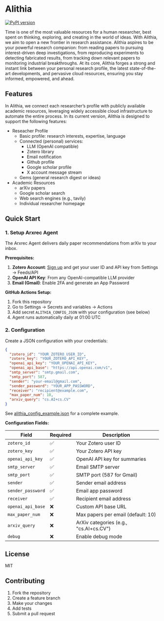 # Alithia

[![PyPI version](https://img.shields.io/pypi/v/alithia.svg)](https://pypi.org/project/alithia/)


Time is one of the most valuable resources for a human researcher, best spent
on thinking, exploring, and creating in the world of ideas. With Alithia, we
aim to open a new frontier in research assistance. Alithia aspires to be your
powerful research companion: from reading papers to pursuing interest-driven
deep investigations, from reproducing experiments to detecting fabricated
results, from tracking down relevant papers to monitoring industrial
breakthroughs. At its core, Alithia forges a strong and instant link between your personal
research profile, the latest state-of-the-art developments, and pervasive cloud
resources, ensuring you stay informed, empowered, and ahead.

## Features

In Alithia, we connect each researcher’s profile with publicly available academic resources, leveraging widely accessible cloud infrastructure to automate the entire process. In its current version, Alithia is designed to support the following features:

* Reseacher Profile
  * Basic profile: research interests, expertise, language
  * Connected (personal) services:
    * LLM (OpenAI compatible)
    * Zotero library
    * Email notification
    * Github profile
    * Google scholar profile
    * X account message stream
  * Gems (general research digest or ideas)
* Academic Resources
  * arXiv papers
  * Google scholar search
  * Web search engines (e.g., tavily)
  * Individual researcher homepage

## Quick Start

### 1. Setup Arxrec Agent

The Arxrec Agent delivers daily paper recommendations from arXiv to your inbox.

**Prerequisites:**
1. **Zotero Account**: [Sign up](https://www.zotero.org) and get your user ID and API key from Settings → Feeds/API
2. **OpenAI API Key**: From any OpenAI-compatible LLM provider
3. **Email (Gmail)**: Enable 2FA and generate an App Password

**GitHub Actions Setup:**
1. Fork this repository
2. Go to Settings → Secrets and variables → Actions
3. Add secret `ALITHIA_CONFIG_JSON` with your configuration (see below)
4. Agent runs automatically daily at 01:00 UTC

### 2. Configuration

Create a JSON configuration with your credentials:

```json
{
  "zotero_id": "YOUR_ZOTERO_USER_ID",
  "zotero_key": "YOUR_ZOTERO_API_KEY",
  "openai_api_key": "YOUR_OPENAI_API_KEY",
  "openai_api_base": "https://api.openai.com/v1",
  "smtp_server": "smtp.gmail.com",
  "smtp_port": 587,
  "sender": "your-email@gmail.com",
  "sender_password": "YOUR_APP_PASSWORD",
  "receiver": "recipient@example.com",
  "max_paper_num": 10,
  "arxiv_query": "cs.AI+cs.CV"
}
```

See [alithia_config_example.json](alithia_config_example.json) for a complete example.

**Configuration Fields:**

| Field | Required | Description |
|-------|----------|-------------|
| `zotero_id` | ✅ | Your Zotero user ID |
| `zotero_key` | ✅ | Your Zotero API key |
| `openai_api_key` | ✅ | OpenAI API key for summaries |
| `smtp_server` | ✅ | Email SMTP server |
| `smtp_port` | ✅ | SMTP port (587 for Gmail) |
| `sender` | ✅ | Sender email address |
| `sender_password` | ✅ | Email app password |
| `receiver` | ✅ | Recipient email address |
| `openai_api_base` | ❌ | Custom API base URL |
| `max_paper_num` | ❌ | Max papers per email (default: 10) |
| `arxiv_query` | ❌ | ArXiv categories (e.g., "cs.AI+cs.CV") |
| `debug` | ❌ | Enable debug mode |

## License

MIT

## Contributing

1. Fork the repository
2. Create a feature branch
3. Make your changes
4. Add tests
5. Submit a pull request
